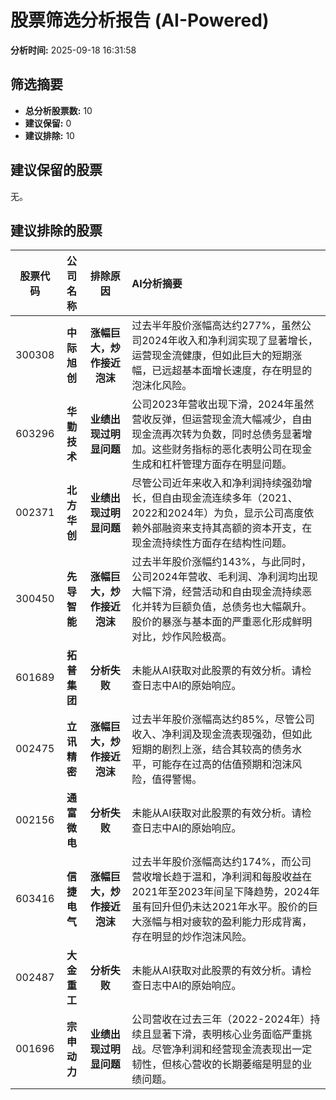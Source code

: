 # 股票筛选分析报告 (AI-Powered)

**分析时间:** 2025-09-18 16:31:58

## 筛选摘要

- **总分析股票数:** 10
- **建议保留:** 0
- **建议排除:** 10

## 建议保留的股票

无。


## 建议排除的股票

| 股票代码 | 公司名称 | 排除原因 | AI分析摘要 |
|:---:|:---:|:---:|:---|
| 300308 | **中际旭创** | **涨幅巨大，炒作接近泡沫** | 过去半年股价涨幅高达约277%，虽然公司2024年收入和净利润实现了显著增长，运营现金流健康，但如此巨大的短期涨幅，已远超基本面增长速度，存在明显的泡沫化风险。 |
| 603296 | **华勤技术** | **业绩出现过明显问题** | 公司2023年营收出现下滑，2024年虽然营收反弹，但运营现金流大幅减少，自由现金流再次转为负数，同时总债务显著增加。这些财务指标的恶化表明公司在现金生成和杠杆管理方面存在明显问题。 |
| 002371 | **北方华创** | **业绩出现过明显问题** | 尽管公司近年来收入和净利润持续强劲增长，但自由现金流连续多年（2021、2022和2024年）为负，显示公司高度依赖外部融资来支持其高额的资本开支，在现金流持续性方面存在结构性问题。 |
| 300450 | **先导智能** | **涨幅巨大，炒作接近泡沫** | 过去半年股价涨幅约143%，与此同时，公司2024年营收、毛利润、净利润均出现大幅下滑，经营活动和自由现金流持续恶化并转为巨额负值，总债务也大幅飙升。股价的暴涨与基本面的严重恶化形成鲜明对比，炒作风险极高。 |
| 601689 | **拓普集团** | **分析失败** | 未能从AI获取对此股票的有效分析。请检查日志中AI的原始响应。 |
| 002475 | **立讯精密** | **涨幅巨大，炒作接近泡沫** | 过去半年股价涨幅高达约85%，尽管公司收入、净利润及现金流表现强劲，但如此短期的剧烈上涨，结合其较高的债务水平，可能存在过高的估值预期和泡沫风险，值得警惕。 |
| 002156 | **通富微电** | **分析失败** | 未能从AI获取对此股票的有效分析。请检查日志中AI的原始响应。 |
| 603416 | **信捷电气** | **涨幅巨大，炒作接近泡沫** | 过去半年股价涨幅高达约174%，而公司营收增长趋于温和，净利润和每股收益在2021年至2023年间呈下降趋势，2024年虽有回升但仍未达2021年水平。股价的巨大涨幅与相对疲软的盈利能力形成背离，存在明显的炒作泡沫风险。 |
| 002487 | **大金重工** | **分析失败** | 未能从AI获取对此股票的有效分析。请检查日志中AI的原始响应。 |
| 001696 | **宗申动力** | **业绩出现过明显问题** | 公司营收在过去三年（2022-2024年）持续且显著下滑，表明核心业务面临严重挑战。尽管净利润和经营现金流表现出一定韧性，但核心营收的长期萎缩是明显的业绩问题。 |
